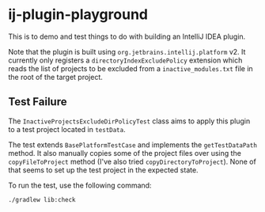 # ij-plugin-playground

This is to demo and test things to do with building an IntelliJ IDEA plugin. 

Note that the plugin is built using `org.jetbrains.intellij.platform` v2. It currently only registers a `directoryIndexExcludePolicy` extension which reads the list of projects to be excluded from a `inactive_modules.txt` file in the root of the target project.

## Test Failure

The `InactiveProjectsExcludeDirPolicyTest` class aims to apply this plugin to a test project located in `testData`.

The test extends `BasePlatformTestCase` and implements the `getTestDataPath` method. It also manually copies some of the project files over using the `copyFileToProject` method (I've also tried `copyDirectoryToProject`). None of that seems to set up the test project in the expected state.

To run the test, use the following command:
```
./gradlew lib:check
```